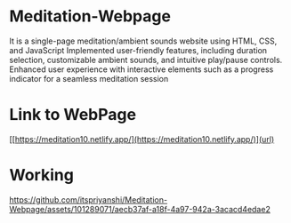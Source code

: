 # Meditation-Webpage
It is a single-page meditation/ambient sounds website using HTML, CSS, and JavaScript
Implemented user-friendly features, including duration selection, customizable ambient sounds, and 
intuitive play/pause controls.
Enhanced user experience with interactive elements such as a progress indicator for a seamless meditation session

# Link to WebPage
[[https://meditation10.netlify.app/](https://meditation10.netlify.app/)](url)

# Working
https://github.com/itspriyanshi/Meditation-Webpage/assets/101289071/aecb37af-a18f-4a97-942a-3acacd4edae2

